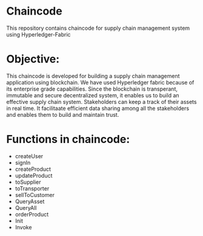 # **Chaincode**

This repository contains chaincode for supply chain management system using Hyperledger-Fabric 

# **Objective**:
This chaincode is developed for building a supply chain management application using blockchain. We have used Hyperledger fabric because of its enterprise grade capabilities. Since the blockchain is  transperant, immutable and secure decentralized system, it enables us to build an effective supply chain system. Stakeholders can keep a track of their assets in real time. It facilitaate efficient data sharing among all the stakeholders and enables them to build and maintain trust.

# **Functions in chaincode:**
- createUser
- signIn
- createProduct
- updateProduct
- toSupplier
- toTransporter
- sellToCustomer
- QueryAsset
- QueryAll
- orderProduct
- Init
- Invoke

  
